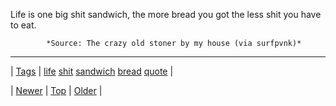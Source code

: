<!--
title: Life is one big shit sandwich, the more bread you got the less shit you have to eat.
date: 2020-06-28T15:27:00.302Z
tags: life, shit, sandwich, bread, quote
-->




Life is one big shit sandwich, the more bread you got the less shit you have to eat.

            *Source: The crazy old stoner by my house (via surfpvnk)*

<!--BOTTOM-POST-NAVIGATION-->
---

| [Tags](tags.md) | [life](tag-life.md) [shit](tag-shit.md) [sandwich](tag-sandwich.md) [bread](tag-bread.md) [quote](tag-quote.md) |

| [Newer](86768010534.md) | [Top](index.md) | [Older](86789446775.md) |